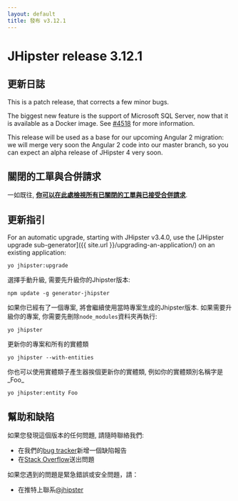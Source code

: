 ```yaml
---
layout: default
title: 發布 v3.12.1
---
```


JHipster release 3.12.1
==================

更新日誌
----------

This is a patch release, that corrects a few minor bugs.

The biggest new feature is the support of Microsoft SQL Server, now that it is available as a Docker image. See [#4518](https://github.com/jhipster/generator-jhipster/issues/4518) for more information.

This release will be used as a base for our upcoming Angular 2 migration: we will merge very soon the Angular 2 code into our master branch, so you can expect an alpha release of JHipster 4 very soon.

關閉的工單與合併請求
------------
一如既往, __[你可以在此處檢視所有已關閉的工單與已接受合併請求](https://github.com/jhipster/generator-jhipster/issues?q=milestone%3A3.12.1+is%3Aclosed)__.

更新指引
------------

For an automatic upgrade, starting with JHipster v3.4.0, use the [JHipster upgrade sub-generator]({{ site.url }}/upgrading-an-application/) on an existing application:

```
yo jhipster:upgrade
```

選擇手動升級, 需要先升級你的Jhipster版本:

```
npm update -g generator-jhipster
```

如果你已經有了一個專案, 將會繼續使用當時專案生成的Jhipster版本.
如果需要升級你的專案, 你需要先刪除`node_modules`資料夾再執行:

```
yo jhipster
```

更新你的專案和所有的實體類

```
yo jhipster --with-entities
```

你也可以使用實體類子產生器挨個更新你的實體類, 例如你的實體類別名稱字是_Foo_

```
yo jhipster:entity Foo
```

幫助和缺陷
--------------

如果您發現這個版本的任何問題, 請隨時聯絡我們:

- 在我們的[bug tracker](https://github.com/jhipster/generator-jhipster/issues?state=open)新增一個缺陷報告
- 在[Stack Overflow](http://stackoverflow.com/tags/jhipster/info)送出問題

如果您遇到的問題是緊急錯誤或安全問題，請：

- 在推特上聯系[@jhipster](https://twitter.com/jhipster)

